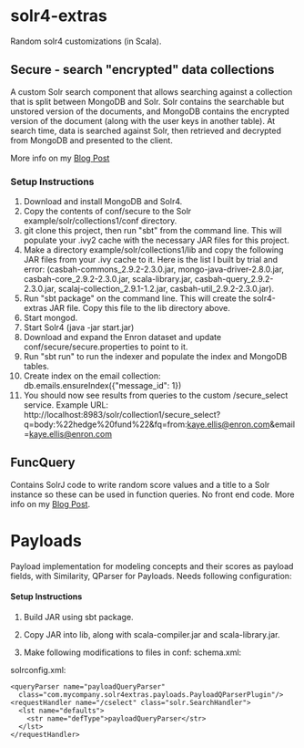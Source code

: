 solr4-extras
============

Random solr4 customizations (in Scala).

Secure - search "encrypted" data collections
--------------------------------------------

A custom Solr search component that allows searching against a collection that is split between MongoDB and Solr. Solr contains the searchable but unstored version of the documents, and MongoDB contains the encrypted version of the document (along with the user keys in another table). At search time, data is searched against Solr, then retrieved and decrypted from MongoDB and presented to the client.

More info on my [Blog Post](http://sujitpal.blogspot.com/2012/12/searching-encrypted-document-collection.html)

### Setup Instructions ###

1. Download and install MongoDB and Solr4.
2. Copy the contents of conf/secure to the Solr example/solr/collections1/conf directory.
3. git clone this project, then run "sbt" from the command line. This will populate your .ivy2 cache with the necessary JAR files for this project.
4. Make a directory example/solr/collections1/lib and copy the following JAR files from your .ivy cache to it. Here is the list I built by trial and error: (casbah-commons_2.9.2-2.3.0.jar,  mongo-java-driver-2.8.0.jar, casbah-core_2.9.2-2.3.0.jar, scala-library.jar, casbah-query_2.9.2-2.3.0.jar, scalaj-collection_2.9.1-1.2.jar, casbah-util_2.9.2-2.3.0.jar).
5. Run "sbt package" on the command line. This will create the solr4-extras JAR file. Copy this file to the lib directory above.
6. Start mongod.
7. Start Solr4 (java -jar start.jar)
8. Download and expand the Enron dataset and update conf/secure/secure.properties to point to it.
9. Run "sbt run" to run the indexer and populate the index and MongoDB tables.
10. Create index on the email collection:
    db.emails.ensureIndex({"message_id": 1})
11. You should now see results from queries to the custom /secure_select service. Example URL: http://localhost:8983/solr/collection1/secure_select?q=body:%22hedge%20fund%22&fq=from:kaye.ellis@enron.com&email=kaye.ellis@enron.com

FuncQuery
---------
Contains SolrJ code to write random score values and a title to a Solr instance so these can be used in function queries. No front end code. More info on my [Blog Post](http://sujitpal.blogspot.com/2013/03/solr-custom-ranking-with-function.html).

Payloads
========

Payload implementation for modeling concepts and their scores as payload fields, with Similarity, QParser for Payloads. Needs following configuration:

#### Setup Instructions ####

1) Build JAR using sbt package.
2) Copy JAR into lib, along with scala-compiler.jar and scala-library.jar.
3) Make following modifications to files in conf:
schema.xml:

    <field name="cscores" type="payloads" indexed="true" stored="true"/>
    <similarity
      class="com.mycompany.solr4extras.payloads.MyCompanySimilarityWrapper"/>

solrconfig.xml:

    <queryParser name="payloadQueryParser"
      class="com.mycompany.solr4extras.payloads.PayloadQParserPlugin"/>
    <requestHandler name="/cselect" class="solr.SearchHandler">
      <lst name="defaults">
        <str name="defType">payloadQueryParser</str>
      </lst>
    </requestHandler>

